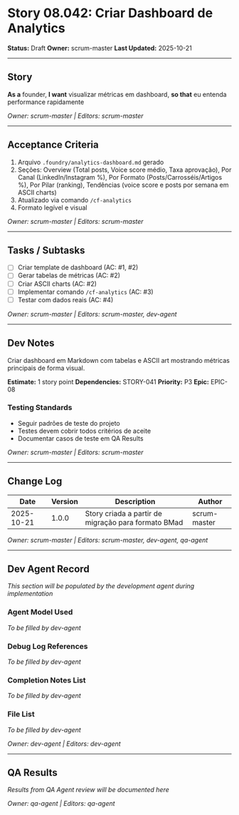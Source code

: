 # Story 08.042: Criar Dashboard de Analytics

**Status:** Draft
**Owner:** scrum-master
**Last Updated:** 2025-10-21

---

## Story

**As a** founder,
**I want** visualizar métricas em dashboard,
**so that** eu entenda performance rapidamente

*Owner: scrum-master | Editors: scrum-master*

---

## Acceptance Criteria

1. Arquivo `.foundry/analytics-dashboard.md` gerado
2. Seções: Overview (Total posts, Voice score médio, Taxa aprovação), Por Canal (LinkedIn/Instagram %), Por Formato (Posts/Carrosséis/Artigos %), Por Pilar (ranking), Tendências (voice score e posts por semana em ASCII charts)
3. Atualizado via comando `/cf-analytics`
4. Formato legível e visual

*Owner: scrum-master | Editors: scrum-master*

---

## Tasks / Subtasks

- [ ] Criar template de dashboard (AC: #1, #2)
- [ ] Gerar tabelas de métricas (AC: #2)
- [ ] Criar ASCII charts (AC: #2)
- [ ] Implementar comando `/cf-analytics` (AC: #3)
- [ ] Testar com dados reais (AC: #4)

*Owner: scrum-master | Editors: scrum-master, dev-agent*

---

## Dev Notes

Criar dashboard em Markdown com tabelas e ASCII art mostrando métricas principais de forma visual.

**Estimate:** 1 story point
**Dependencies:** STORY-041
**Priority:** P3
**Epic:** EPIC-08

### Testing Standards

- Seguir padrões de teste do projeto
- Testes devem cobrir todos critérios de aceite
- Documentar casos de teste em QA Results

*Owner: scrum-master | Editors: scrum-master*

---

## Change Log

| Date | Version | Description | Author |
|------|---------|-------------|--------|
| 2025-10-21 | 1.0.0 | Story criada a partir de migração para formato BMad | scrum-master |

*Owner: scrum-master | Editors: scrum-master, dev-agent, qa-agent*

---

## Dev Agent Record

*This section will be populated by the development agent during implementation*

### Agent Model Used

*To be filled by dev-agent*

### Debug Log References

*To be filled by dev-agent*

### Completion Notes List

*To be filled by dev-agent*

### File List

*To be filled by dev-agent*

*Owner: dev-agent | Editors: dev-agent*

---

## QA Results

*Results from QA Agent review will be documented here*

*Owner: qa-agent | Editors: qa-agent*
